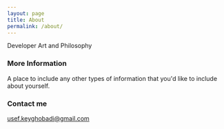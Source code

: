 ```yaml
---
layout: page
title: About
permalink: /about/
---
```


</Web> Developer
Art and Philosophy 

### More Information

A place to include any other types of information that you'd like to include about yourself.

### Contact me

[usef.keyghobadi@gmail.com](mailto:usef.keyghobadi@gmail.com)
